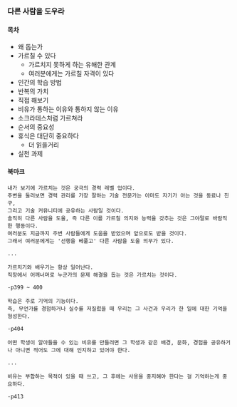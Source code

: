 ### 다른 사람을 도우라

#### 목차

- 왜 돕는가
- 가르칠 수 있다
  - 가르치지 못하게 하는 유해한 관계
  - 여러분에게는 가르칠 자격이 있다
- 인간의 학습 방법
- 반복의 가치
- 직접 해보기
- 비유가 통하는 이유와 통하지 않는 이유
- 소크라테스처럼 가르쳐라
- 순서의 중요성
- 휴식은 대단히 중요하다
  - 더 읽을거리
-  실천 과제

#### 북마크

```
내가 보기에 가르치는 것은 궁극의 경력 레벨 업이다.
주변을 둘러보면 경력 관리를 가장 잘하는 기술 전문가는 아마도 자기가 아는 것을 동료나 친구,
그리고 기술 커뮤니티에 공유하는 사람일 것이다.
솔직히 다른 사람을 도울, 즉 다른 이를 가르칠 의지와 능력을 갖추는 것은 그야말로 바람직한 행동이다.
여러분도 지금까지 주변 사람들에게 도움을 받았으며 앞으로도 받을 것이다.
그래서 여러분에게는 '선행을 베풀고' 다른 사람을 도울 의무가 있다.

...

가르치기와 배우기는 항상 일어난다.
직장에서 어깨너머로 누군가의 문제 해결을 돕는 것은 가르치는 것이다.

-p399 ~ 400
```

```
학습은 주로 기억의 기능이다.
즉, 무언가를 경험하거나 실수를 저질렀을 때 우리는 그 사건과 우리가 한 일에 대한 기억을 형성한다.

-p404
```

```
어떤 학생이 알아들을 수 있는 비유를 만들려면 그 학생과 같은 배경, 문화, 경험을 공유하거나 아니면 적어도 그에 대해 인지하고 있어야 한다.

...

비유는 부합하는 목적이 있을 때 쓰고, 그 후에는 사용을 중지해야 한다는 걸 기억하는게 중요하다.

-p413
```